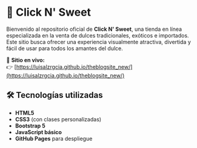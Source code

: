 # 🍭 Click N' Sweet

Bienvenido al repositorio oficial de **Click N' Sweet**, una tienda en línea especializada en la venta de dulces tradicionales, exóticos e importados. Este sitio busca ofrecer una experiencia visualmente atractiva, divertida y fácil de usar para todos los amantes del dulce.

🔗 **Sitio en vivo:**  
👉 [https://luisalzrgcia.github.io/theblogsite_new/](https://luisalzrgcia.github.io/theblogsite_new/)

## 🛠️ Tecnologías utilizadas

- **HTML5**
- **CSS3** (con clases personalizadas)
- **Bootstrap 5**
- **JavaScript básico**
- **GitHub Pages** para despliegue
